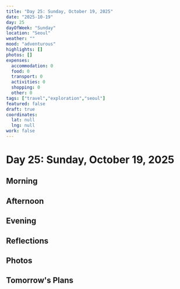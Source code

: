 ```yaml
---
title: "Day 25: Sunday, October 19, 2025"
date: "2025-10-19"
day: 25
dayOfWeek: "Sunday"
location: "Seoul"
weather: ""
mood: "adventurous"
highlights: []
photos: []
expenses:
  accommodation: 0
  food: 0
  transport: 0
  activities: 0
  shopping: 0
  other: 0
tags: ["travel","exploration","seoul"]
featured: false
draft: true
coordinates:
  lat: null
  lng: null
work: false
---
```

# Day 25: Sunday, October 19, 2025

## Morning

## Afternoon

## Evening

## Reflections

## Photos

## Tomorrow's Plans
